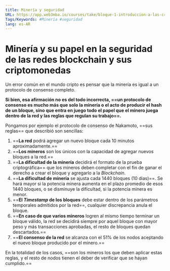 ```yaml
---
title: Minería y seguridad
URL: https://app.web3mba.io/courses/take/bloque-1-introduccion-a-las-criptomonedas/texts/35683372-u4-3-mineria-y-seguridad
Tags/Keywords: #Minería #seguridad
lang: es-AR
---
```

# Minería y su papel en la seguridad de las redes blockchain y sus criptomonedas
Un error común en el mundo cripto es pensar que la minería es igual a un protocolo de consenso completo.

**Si bien, esa afirmación no es del todo incorrecta, ==un protocolo de consenso es mucho más que solo la minería o el acto de producir el hash de un bloque, sino que entra en juego todo el papel que el minero juega dentro de la red y las reglas que regulan su trabajo==.**

Pongamos por ejemplo el protocolo de consenso de Nakamoto, ==sus reglas== que describió son sencillas:
1. ==**La red** podrá agregar un nuevo bloque cada 10 minutos aproximadamente.==
2. ==**Los mineros** son los únicos con la capacidad de agregar nuevos bloques a la red.==
3. ==**La dificultad de la minería** decidirá el formato de la prueba criptográfica== que los mineros deben completar con el fin de ganar el derecho a crear el bloque y agregarlo a la _Blockchain_.
4. ==**La dificultad de minería** se ajusta cada 1440 bloques (10 dias)==. Se hará mayor si la potencia minera aumenta en el plazo promedio de esos 1440 bloques, o se disminuye la dificultad, si la potencia minera es menor.
5. ==**El _Timestamp_ de los bloques** debe estar dentro de los parámetros temporales admitidos por la red==, cualquier discrepancia anula el bloque.
6. ==**En caso de que varios mineros** logren al mismo tiempo terminar un bloque válido, la red se decidirá siempre por aquel bloque con mayor peso y más transacciones aprobadas, el resto de bloques quedan descartados.==
7. ==**El consenso de la red** se alcanza con el 51% de los nodos aceptando el nuevo bloque producido por el minero.==

En la totalidad de los casos, ==son los mineros los que deben aplicar estas reglas, y el resto de nodos tienen el deber de verificar que se hayan cumplido.==